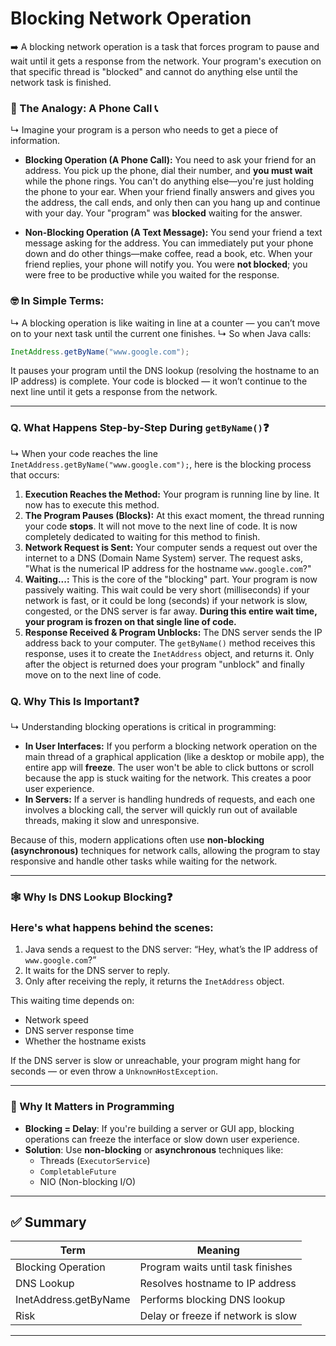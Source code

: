 # Blocking Network Operation
➡️ A blocking network operation is a task that forces program to pause and wait until it gets a response from the network. Your program's execution on that specific thread is "blocked" and cannot do anything else until the network task is finished.

### 💭 The Analogy: A Phone Call 📞
↳ Imagine your program is a person who needs to get a piece of information.

* **Blocking Operation (A Phone Call):** You need to ask your friend for an address. You pick up the phone, dial their number, and **you must wait** while the phone rings. You can't do anything else—you're just holding the phone to your ear. When your friend finally answers and gives you the address, the call ends, and only then can you hang up and continue with your day. Your "program" was **blocked** waiting for the answer.

* **Non-Blocking Operation (A Text Message):** You send your friend a text message asking for the address. You can immediately put your phone down and do other things—make coffee, read a book, etc. When your friend replies, your phone will notify you. You were **not blocked**; you were free to be productive while you waited for the response.

### 🤓 In Simple Terms:
↳ A blocking operation is like waiting in line at a counter — you can’t move on to your next task until the current one finishes.
↳ So when Java calls: 
```java
InetAddress.getByName("www.google.com");
```

It pauses your program until the DNS lookup (resolving the hostname to an IP address) is complete. Your code is blocked — it won’t continue to the next line until it gets a response from the network.
***

### Q. What Happens Step-by-Step During `getByName()`❓
↳ When your code reaches the line `InetAddress.getByName("www.google.com");`, here is the blocking process that occurs:
1.  **Execution Reaches the Method:** Your program is running line by line. It now has to execute this method.
2.  **The Program Pauses (Blocks):** At this exact moment, the thread running your code **stops**. It will not move to the next line of code. It is now completely dedicated to waiting for this method to finish.
3.  **Network Request is Sent:** Your computer sends a request out over the internet to a DNS (Domain Name System) server. The request asks, "What is the numerical IP address for the hostname `www.google.com`?"
4.  **Waiting...:** This is the core of the "blocking" part. Your program is now passively waiting. This wait could be very short (milliseconds) if your network is fast, or it could be long (seconds) if your network is slow, congested, or the DNS server is far away. **During this entire wait time, your program is frozen on that single line of code.**
5.  **Response Received & Program Unblocks:** The DNS server sends the IP address back to your computer. The `getByName()` method receives this response, uses it to create the `InetAddress` object, and returns it. Only after the object is returned does your program "unblock" and finally move on to the next line of code.

### Q. Why This Is Important❓
↳ Understanding blocking operations is critical in programming:
* **In User Interfaces:** If you perform a blocking network operation on the main thread of a graphical application (like a desktop or mobile app), the entire app will **freeze**. The user won't be able to click buttons or scroll because the app is stuck waiting for the network. This creates a poor user experience.
* **In Servers:** If a server is handling hundreds of requests, and each one involves a blocking call, the server will quickly run out of available threads, making it slow and unresponsive.

Because of this, modern applications often use **non-blocking (asynchronous)** techniques for network calls, allowing the program to stay responsive and handle other tasks while waiting for the network.

----

### 🕸️ Why Is DNS Lookup Blocking❓

### Here's what happens behind the scenes:
1. Java sends a request to the DNS server: “Hey, what’s the IP address of `www.google.com`?”
2. It waits for the DNS server to reply.
3. Only after receiving the reply, it returns the `InetAddress` object.

This waiting time depends on:
- Network speed
- DNS server response time
- Whether the hostname exists

If the DNS server is slow or unreachable, your program might hang for seconds — or even throw a `UnknownHostException`.

---

### 🧵 Why It Matters in Programming

- **Blocking = Delay**: If you're building a server or GUI app, blocking operations can freeze the interface or slow down user experience.
- **Solution**: Use **non-blocking** or **asynchronous** techniques like:
  - Threads (`ExecutorService`)
  - `CompletableFuture`
  - NIO (Non-blocking I/O)

---

## ✅ Summary

| Term | Meaning |
|------|--------|
| Blocking Operation | Program waits until task finishes |
| DNS Lookup | Resolves hostname to IP address |
| InetAddress.getByName | Performs blocking DNS lookup |
| Risk | Delay or freeze if network is slow |

---